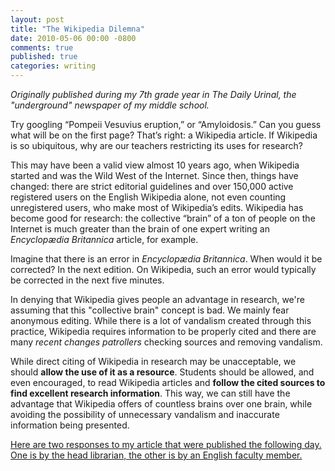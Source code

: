 ```yaml
---
layout: post
title: "The Wikipedia Dilemna"
date: 2010-05-06 00:00 -0800
comments: true
published: true
categories: writing
---
```


_Originally published during my 7th grade year in _The Daily Urinal_, the "underground" newspaper of my middle school._

Try googling “Pompeii Vesuvius eruption,” or “Amyloidosis.” Can you guess what will be on the first page? That’s right: a Wikipedia article. If Wikipedia is so ubiquitous, why are our teachers restricting its uses for research? 

This may have been a valid view almost 10 years ago, when Wikipedia started and was the Wild West of the Internet. Since then, things have changed: there are strict editorial guidelines and over 150,000 active registered users on the English Wikipedia alone, not even counting unregistered users, who make most of Wikipedia’s edits. Wikipedia has become good for research: the collective “brain” of a ton of people on the Internet is much greater than the brain of one expert writing an _Encyclopædia Britannica_ article, for example. 

Imagine that there is an error in _Encyclopædia Britannica_. When would it be corrected? In the next edition. On Wikipedia, such an error would typically be corrected in the next five minutes.

In denying that Wikipedia gives people an advantage in research, we're assuming that this "collective brain" concept is bad. We mainly fear anonymous editing. While there is a lot of vandalism created through this practice, Wikipedia requires information to be properly cited and there are many _recent changes patrollers_ checking sources and removing vandalism.

While direct citing of Wikipedia in research may be unacceptable, we should **allow the use of it as a resource**. Students should be allowed, and even encouraged, to read Wikipedia articles and **follow the cited sources to find excellent research information**. This way, we can still have the advantage that Wikipedia offers of countless brains over one brain, while avoiding the possibility of unnecessary vandalism and inaccurate information being presented. 

[Here are two responses to my article that were published the following day. One is by the head librarian, the other is by an English faculty member.](https://dl.dropboxusercontent.com/u/88008064/Writing/MZ_202.pdf)